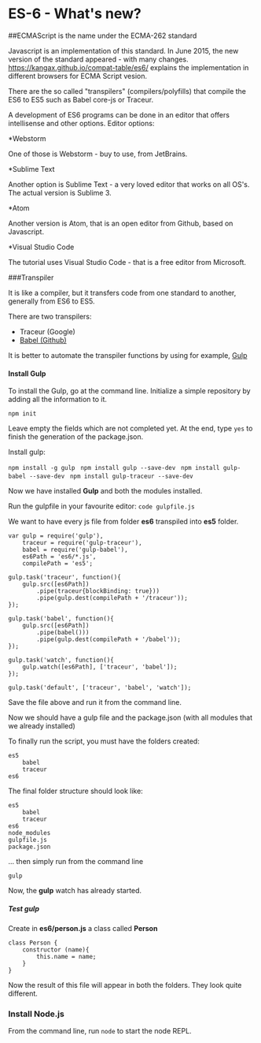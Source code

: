 # ES-6 - What's new?

##ECMAScript is the name under the ECMA-262 standard

Javascript is an implementation of this standard. In June 2015, the new version of the standard appeared - with many changes.
<a href="https://kangax.github.io/compat-table/es6/">https://kangax.github.io/compat-table/es6/</a> explains the implementation in different browsers for ECMA Script vesion.

There are the so called "transpilers" (compilers/polyfills) that compile the ES6 to ES5 such as Babel core-js or Traceur.

A development of ES6 programs can be done in an editor that offers intellisense and other options.  Editor options:

*Webstorm

One of those is Webstorm - buy to use, from JetBrains.

*Sublime Text

Another option is Sublime Text - a very loved editor that works on all OS's. The actual version is Sublime 3. 

*Atom

Another version is Atom, that is an open editor from Github, based on Javascript.

*Visual Studio Code

The tutorial uses Visual Studio Code - that is a free editor from Microsoft. 

###Transpiler

It is like a compiler, but it transfers code from one standard to another, generally from ES6 to ES5.

There are two transpilers:

* Traceur (Google)
* <a href="babeljs.io">Babel (Github)</a>	

It is better to automate the transpiler functions by using for example, <a href="http://gulp.io">Gulp</a>

#### Install Gulp

To install the Gulp, go at the command line.  Initialize a simple repository by adding all the information to it.

``` 
npm init 

```

Leave empty the fields which are not completed yet. At the end, type ```yes``` to finish the generation of the package.json.

Install gulp:

``` npm install -g gulp ```
``` npm install gulp --save-dev```
``` npm install gulp-babel --save-dev```
``` npm install gulp-traceur --save-dev```

Now we have installed __Gulp__ and both the modules installed.

Run the gulpfile in your favourite editor:
``` code gulpfile.js ```

We want to have every js file from folder __es6__ transpiled into __es5__ folder.

```
var gulp = require('gulp'),
	traceur = require('gulp-traceur'),
	babel = require('gulp-babel'),
	es6Path = 'es6/*.js',
	compilePath = 'es5';

gulp.task('traceur', function(){
	gulp.src([es6Path])
		.pipe(traceur{blockBinding: true}))
		.pipe(gulp.dest(compilePath + '/traceur'));
});

gulp.task('babel', function(){
	gulp.src([es6Path])
		.pipe(babel()))
		.pipe(gulp.dest(compilePath + '/babel'));
});

gulp.task('watch', function(){
	gulp.watch([es6Path], ['traceur', 'babel']);	
});

gulp.task('default', ['traceur', 'babel', 'watch']);

```

Save the file above and run it from the command line.

Now we should have a gulp file and the package.json (with all modules that we already installed)

To finally run the script, you must have the folders created:

```
es5
	babel
	traceur
es6
```

The final folder structure should look like:

```
es5
	babel
	traceur
es6
node_modules
gulpfile.js
package.json
```

... then simply run from the command line 

```
gulp
```
Now, the __gulp__ watch has already started.


##### Test gulp

Create in __es6/person.js__ a class called __Person__

```
class Person {
	constructor (name){
		this.name = name;
	}
}

```

Now the result of this file will appear in both the folders. They look quite different.


### Install Node.js

From the command line, run ``` node ``` to start the node REPL.